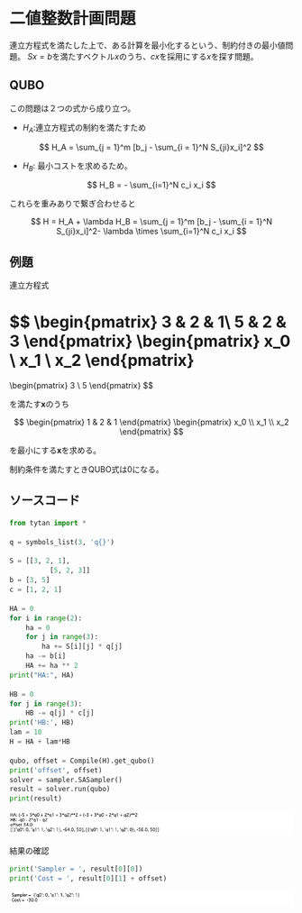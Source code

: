 # 二値整数計画問題

連立方程式を満たした上で、ある計算を最小化するという、制約付きの最小値問題。
$Sx = b$を満たすベクトル$x$のうち、$cx$を採用にする$x$を探す問題。

## QUBO

この問題は２つの式から成り立つ。
- $H_A$:連立方程式の制約を満たすため

$$
H_A = \sum_{j = 1}^m [b_j - \sum_{i = 1}^N S_{ji}x_i]^2
$$

- $H_B$: 最小コストを求めるため。

$$
H_B = - \sum_{i=1}^N c_i x_i
$$

これらを重みありで繋ぎ合わせると

$$
H = H_A + \lambda H_B = \sum_{j = 1}^m [b_j - \sum_{i = 1}^N S_{ji}x_i]^2- \lambda \times \sum_{i=1}^N c_i x_i
$$

## 例題

連立方程式

$$
\begin{pmatrix}
3 & 2 & 1\\
5 & 2 & 3
\end{pmatrix}
\begin{pmatrix}
x_0 \\ x_1 \\ x_2
\end{pmatrix}
 = 
\begin{pmatrix}
3 \\ 5
\end{pmatrix}
$$

を満たす$\boldsymbol{x}$のうち

$$
\begin{pmatrix}
1 & 2 & 1
\end{pmatrix}
 \begin{pmatrix}
 x_0 \\ x_1 \\ x_2
 \end{pmatrix}
$$

を最小にする$\boldsymbol{x}$を求める。

制約条件を満たすときQUBO式は$0$になる。

## ソースコード

```python
from tytan import *

q = symbols_list(3, 'q{}')

S = [[3, 2, 1], 
          [5, 2, 3]]
b = [3, 5]
c = [1, 2, 1]

HA = 0
for i in range(2):
    ha = 0
    for j in range(3):
        ha += S[i][j] * q[j]
    ha -= b[i]
    HA += ha ** 2
print("HA:", HA)

HB = 0
for j in range(3):
    HB -= q[j] * c[j]
print('HB:', HB)    
lam = 10
H = HA + lam*HB

qubo, offset = Compile(H).get_qubo()
print('offset', offset)
solver = sampler.SASampler()
result = solver.run(qubo)
print(result)

```
![tutorial03_1](./pic/tutorial03_1.png)

結果の確認

```python
print('Sampler = ', result[0][0])
print('Cost = ', result[0][1] + offset)
```
![tutorial03_2](./pic/tutorial03_2.png)